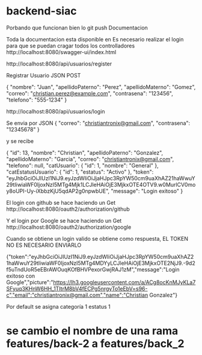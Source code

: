 # backend-siac
Porbando que funcionan bien lo git push
Documentacion

Toda la documentacion esta disponible en 
Es necesario realizar el login para que se puedan cragar todos los controlladores
http://localhost:8080/swagger-ui/index.html




http://localhost:8080/api/usuarios/register

Registrar Usuario JSON POST

{
  "nombre": "Juan",
  "apellidoPaterno": "Perez",
  "apellidoMaterno": "Gomez",
  "correo": "christian.perez@example.com",
  "contrasena": "123456",
  "telefono": "555-1234"
}


http://localhost:8080/api/usuarios/login

Se envia por JSON
{
"correo": "christiantronix@gmail.com",
"contrasena": "12345678"
}

y se recibe

{
    "id": 13,
    "nombre": "Christian",
    "apellidoPaterno": "Gonzalez",
    "apellidoMaterno": "Garcia",
    "correo": "christiantronix@gmail.com",
    "telefono": null,
    "catUsuario": {
        "id": 1,
        "nombre": "General"
    },
    "catEstatusUsuario": {
        "id": 1,
        "estatus": "Activo"
    },
    "token": "eyJhbGciOiJIUzI1NiJ9.eyJzdWIiOiJjaHJpc3RpYW50cm9uaXhAZ21haWwuY29tIiwiaWF0IjoxNzI5MTg4Mjk1LCJleHAiOjE3MjkxOTE4OTV9.w0MurlCV0moy8oUPI-Uy-iXbbzKjU5qdAP2g0npwbUE",
    "message": "Login exitoso"
}

El login con github se hace haciendo un Get
http://localhost:8080/oauth2/authorization/github

Y el login por Google se hace haciendo un Get
http://localhost:8080/oauth2/authorization/google

Cuando se obtiene un login valido se obtiene como respuesta, EL TOKEN NO ES NECESARIO ENVIARLO 

{"token":"eyJhbGciOiJIUzI1NiJ9.eyJzdWIiOiJjaHJpc3RpYW50cm9uaXhAZ21haWwuY29tIiwiaWF0IjoxNzI5MTg4MDYyLCJleHAiOjE3MjkxOTE2NjJ9.-9d2f5uTndUoR5eEBrAWOuqKOfBHVPexorGwjRAJ1zM","message":"Login exitoso con Google","picture":"https://lh3.googleusercontent.com/a/ACg8ocKnMJyKLa7SFyuq3KHnW6HH_1TItrM8bV4fECPg5nrgyTo1eEbV=s96-c","email":"christiantronix@gmail.com","name":"Christian Gonzalez"}



Por default se asigna categoría 1 estatus 1

# se cambio el nombre de una rama features/back-2 a features/back_2

